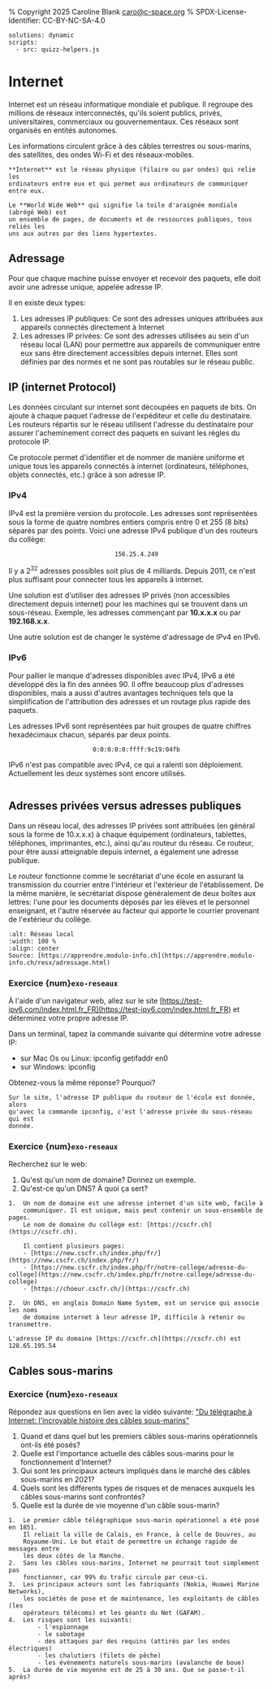 % Copyright 2025 Caroline Blank <caro@c-space.org>
% SPDX-License-Identifier: CC-BY-NC-SA-4.0

```{metadata}
solutions: dynamic
scripts:
  - src: quizz-helpers.js
```

# Internet

Internet est un réseau informatique mondiale et publique. Il regroupe des
millions de réseaux interconnectés, qu'ils soient publics, privés,
universitaires, commerciaux ou gouvernementaux. Ces réseaux sont organisés en
entités autonomes.

Les informations circulent grâce à des câbles terrestres ou sous-marins, des
satellites, des ondes Wi-Fi et des réseaux-mobiles.

```{important}
**Internet** est le réseau physique (filaire ou par ondes) qui relie les
ordinateurs entre eux et qui permet aux ordinateurs de communiquer entre eux.

Le **World Wide Web** qui signifie la toile d'araignée mondiale (abrégé Web) est
un ensemble de pages, de documents et de ressources publiques, tous reliés les
uns aux autres par des liens hypertextes.
```

## Adressage

Pour que chaque machine puisse envoyer et recevoir des paquets, elle doit avoir
une adresse unique, appelée adresse IP.

Il en existe deux types:

1.  Les adresses IP publiques:
    Ce sont des adresses uniques attribuées aux appareils connectés directement
    à Internet
2.  Les adresses IP privées:
    Ce sont des adresses utilisées au sein d'un réseau local (LAN) pour
    permettre aux appareils de communiquer entre eux sans être directement
    accessibles depuis internet. Elles sont définies par des normes et ne sont
    pas routables sur le réseau public.

## IP (internet Protocol)

Les données circulant sur internet sont découpées en paquets de bits. On ajoute
à chaque paquet l'adresse de l'expéditeur et celle du destinataire. Les routeurs
répartis sur le réseau utilisent l'adresse du destinataire pour assurer
l'acheminement correct des paquets en suivant les règles du protocole IP.

Ce protocole permet d'identifier et de nommer de manière uniforme et unique tous
les appareils connectés à internet (ordinateurs, téléphones, objets connectés, etc.)
grâce à son adresse IP.

### IPv4

IPv4 est la première version du protocole. Les adresses sont représentées sous
la forme de quatre nombres entiers compris entre 0 et 255 (8 bits) séparés par
des points. Voici une adresse IPv4 publique d'un des routeurs du collège:

$$\texttt{156.25.4.249}$$

Il y a $2^{32}$ adresses possibles soit plus de 4 milliards. Depuis 2011,
ce n'est plus suffisant pour connecter tous les appareils à internet.

Une solution est d'utiliser des adresses IP privés (non accessibles directement
depuis internet) pour les machines qui se trouvent dans un sous-réseau. Exemple,
les adresses commençant par **10.x.x.x** ou par **192.168.x.x**.

Une autre solution est de changer le système d'adressage de IPv4 en IPv6.

### IPv6

Pour pallier le manque d'adresses disponibles avec IPv4, IPv6 a été développé
dès la fin des années 90. Il offre beaucoup plus d'adresses disponibles, mais a
aussi d'autres avantages techniques tels que la simplification de l'attribution
des adresses et un routage plus rapide des paquets.

Les adresses IPv6 sont représentées par huit groupes de quatre chiffres
hexadécimaux chacun, séparés par deux points.

$$\texttt{0:0:0:0:0:ffff:9c19:04fb}$$

IPv6 n'est pas compatible avec IPv4, ce qui a ralenti son déploiement.
Actuellement les deux systèmes sont encore utilisés.

```{youtube} kR9mCvMHWjk
```

## Adresses privées versus adresses publiques

Dans un réseau local, des adresses IP privées sont attribuées (en général sous
la forme de 10.x.x.x) à chaque équipement (ordinateurs, tablettes, téléphones,
imprimantes, etc.), ainsi qu'au routeur du réseau. Ce routeur, pour être aussi
atteignable depuis internet, a également une adresse publique.

Le routeur fonctionne comme le secrétariat d'une école en assurant la
transmission du courrier entre l'intérieur et l'extérieur de l'établissement. De
la même manière, le secrétariat dispose généralement de deux boîtes aux lettres:
l'une pour les documents déposés par les élèves et le personnel enseignant, et
l'autre réservée au facteur qui apporte le courrier provenant de l'extérieur du
collège.


```{figure} images/ip.svg
:alt: Réseau local
:width: 100 %
:align: center
Source: [https://apprendre.modulo-info.ch](https://apprendre.modulo-info.ch/resx/adressage.html)
```

### Exercice {num}`exo-reseaux`

À l'aide d'un navigateur web, allez sur le site [https://test-ipv6.com/index.html.fr_FR](https://test-ipv6.com/index.html.fr_FR) et déterminez votre propre adresse IP.

Dans un terminal, tapez la commande suivante qui détermine votre adresse IP:

- sur Mac Os ou Linux: ipconfig getifaddr en0
- sur Windows: ipconfig

Obtenez-vous la même réponse? Pourquoi?


```{solution}
Sur le site, l'adresse IP publique du routeur de l'école est donnée, alors
qu'avec la commande ipconfig, c'est l'adresse privée du sous-réseau qui est
donnée.
```

### Exercice {num}`exo-reseaux`

Recherchez sur le web:

1. Qu'est qu'un nom de domaine? Donnez un exemple.
2. Qu'est-ce qu'un DNS? À quoi ça sert?

```{solution}
1.  Un nom de domaine est une adresse internet d'un site web, facile à
    communiquer. Il est unique, mais peut contenir un sous-ensemble de pages.
    Le nom de domaine du collège est: [https://cscfr.ch](https://cscfr.ch).

    Il contient plusieurs pages:
    - [https://new.cscfr.ch/index.php/fr/](https://new.cscfr.ch/index.php/fr/)
    - [https://new.cscfr.ch/index.php/fr/notre-college/adresse-du-college](https://new.cscfr.ch/index.php/fr/notre-college/adresse-du-college)
    - [https://choeur.cscfr.ch/](https://cscfr.ch)

2.  Un DNS, en anglais Domain Name System, est un service qui associe les noms
    de domaine internet à leur adresse IP, difficile à retenir ou transmettre.

L'adresse IP du domaine [https://cscfr.ch](https://cscfr.ch) est 128.65.195.54
```

## Cables sous-marins

### Exercice {num}`exo-reseaux`

Répondez aux questions en lien avec la vidéo suivante:
["Du télégraphe à Internet: l'incroyable histoire des câbles sous-marins"](https://www.nanoo.tv/link/v/2535386
)

1.  Quand et dans quel but les premiers câbles sous-marins opérationnels ont-ils
    été posés?
2.  Quelle est l'importance actuelle des câbles sous-marins pour le
    fonctionnement d'Internet?
3.  Qui sont les principaux acteurs impliqués dans le marché des câbles
    sous-marins en 2021?
4.  Quels sont les différents types de risques et de menaces auxquels les câbles
    sous-marins sont confrontés?
5.  Quelle est la durée de vie moyenne d'un câble sous-marin?

```{solution}
1.  Le premier câble télégraphique sous-marin opérationnel a été posé en 1851.
    Il reliait la ville de Calais, en France, à celle de Douvres, au
    Royaume-Uni. Le but était de permettre un échange rapide de messages entre
    les deux côtés de la Manche.
2.  Sans les câbles sous-marins, Internet ne pourrait tout simplement pas
    fonctionner, car 99% du trafic circule par ceux-ci.
3.  Les principaux acteurs sont les fabriquants (Nokia, Huawei Marine Networks),
    les sociétés de pose et de maintenance, les exploitants de câbles (les
    opérateurs télécoms) et les géants du Net (GAFAM).
4.  Les risques sont les suivants:
        - l'espionnage
        - le sabotage
        - des attaques par des requins (attirés par les ondes électriques)
        - les chalutiers (filets de pêche)
        - les événements naturels sous-marins (avalanche de boue)
5.  La durée de vie moyenne est de 25 à 30 ans. Que se passe-t-il après?
```

